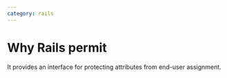 ```yaml
---
category: rails
---
```

# Why Rails permit

It provides an interface for protecting attributes from end-user assignment.

